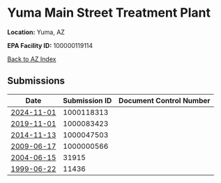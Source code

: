 # Yuma Main Street Treatment Plant

**Location:** Yuma, AZ

**EPA Facility ID:** 100000119114

[Back to AZ Index](../../index.md)

## Submissions

| Date | Submission ID | Document Control Number |
|------|--------------|-------------------------|
| [2024-11-01](submissions/1000118313.md) | 1000118313 |  |
| [2019-11-01](submissions/1000083423.md) | 1000083423 |  |
| [2014-11-13](submissions/1000047503.md) | 1000047503 |  |
| [2009-06-17](submissions/1000000566.md) | 1000000566 |  |
| [2004-06-15](submissions/31915.md) | 31915 |  |
| [1999-06-22](submissions/11436.md) | 11436 |  |
